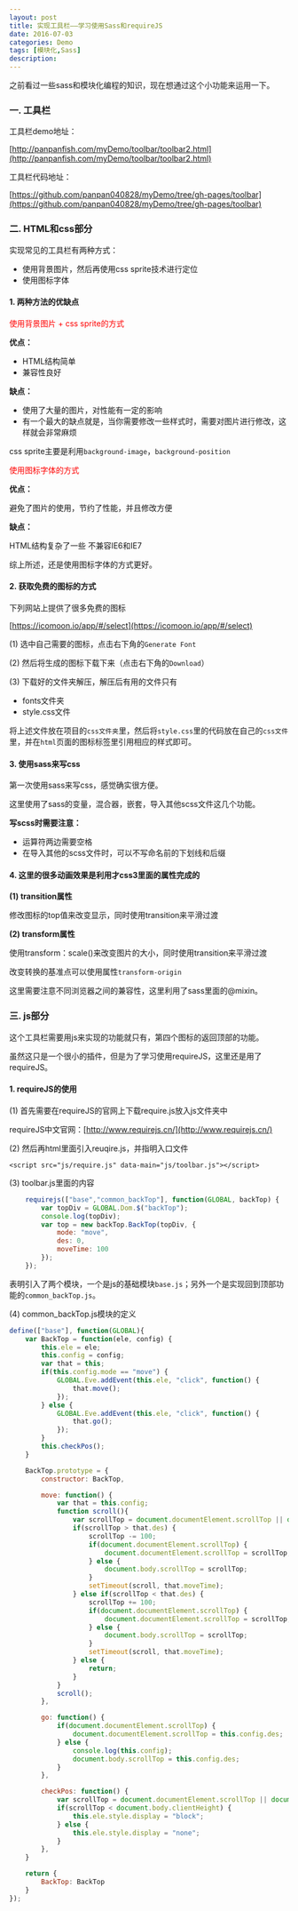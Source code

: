 ```yaml
---
layout: post
title: 实现工具栏——学习使用Sass和requireJS
date: 2016-07-03
categories: Demo
tags: [模块化,Sass]
description: 
---
```


之前看过一些sass和模块化编程的知识，现在想通过这个小功能来运用一下。

### 一. 工具栏

工具栏demo地址：

[http://panpanfish.com/myDemo/toolbar/toolbar2.html](http://panpanfish.com/myDemo/toolbar/toolbar2.html)

工具栏代码地址：

[https://github.com/panpan040828/myDemo/tree/gh-pages/toolbar](https://github.com/panpan040828/myDemo/tree/gh-pages/toolbar)


### 二. HTML和css部分

实现常见的工具栏有两种方式：

- 使用背景图片，然后再使用css sprite技术进行定位
- 使用图标字体

#### 1. 两种方法的优缺点

<font color="red">使用背景图片 + css sprite的方式</font>

**优点：**

- HTML结构简单
- 兼容性良好

**缺点：**
- 使用了大量的图片，对性能有一定的影响
- 有一个最大的缺点就是，当你需要修改一些样式时，需要对图片进行修改，这样就会非常麻烦

css sprite主要是利用`background-image`，`background-position`

<font color="red">使用图标字体的方式</font>

**优点：**

避免了图片的使用，节约了性能，并且修改方便

**缺点：**

HTML结构复杂了一些
不兼容IE6和IE7

综上所述，还是使用图标字体的方式更好。

#### 2. 获取免费的图标的方式

下列网站上提供了很多免费的图标

[https://icomoon.io/app/#/select](https://icomoon.io/app/#/select)

(1) 选中自己需要的图标，点击右下角的`Generate Font`

(2) 然后将生成的图标下载下来（点击右下角的`Download`）

(3) 下载好的文件夹解压，解压后有用的文件只有

- fonts文件夹
- style.css文件

将上述文件放在项目的`css文件夹`里，然后将`style.css`里的代码放在自己的`css文件`里，并在`html`页面的图标标签里引用相应的样式即可。

#### 3. 使用sass来写css

第一次使用sass来写css，感觉确实很方便。

这里使用了sass的变量，混合器，嵌套，导入其他scss文件这几个功能。

**写scss时需要注意：**

- 运算符两边需要空格
- 在导入其他的scss文件时，可以不写命名前的下划线和后缀

#### 4. 这里的很多动画效果是利用才css3里面的属性完成的

**(1) transition属性**

修改图标的top值来改变显示，同时使用transition来平滑过渡

**(2) transform属性**

使用transform：scale()来改变图片的大小，同时使用transition来平滑过渡

改变转换的基准点可以使用属性`transform-origin`

这里需要注意不同浏览器之间的兼容性，这里利用了sass里面的@mixin。

### 三. js部分

这个工具栏需要用js来实现的功能就只有，第四个图标的返回顶部的功能。

虽然这只是一个很小的插件，但是为了学习使用requireJS，这里还是用了requireJS。

#### 1. requireJS的使用

(1) 首先需要在requireJS的官网上下载require.js放入js文件夹中

requireJS中文官网：[http://www.requirejs.cn/](http://www.requirejs.cn/)

(2) 然后再html里面引入reuqire.js，并指明入口文件

    <script src="js/require.js" data-main="js/toolbar.js"></script>

(3) toolbar.js里面的内容

```js
	requirejs(["base","common_backTop"], function(GLOBAL, backTop) {
		var topDiv = GLOBAL.Dom.$("backTop");
		console.log(topDiv);
		var top = new backTop.BackTop(topDiv, {
			mode: "move",
			des: 0,
			moveTime: 100
		});
	});
```

表明引入了两个模块，一个是js的基础模块`base.js`；另外一个是实现回到顶部功能的`common_backTop.js`。

(4) common_backTop.js模块的定义

```js
define(["base"], function(GLOBAL){
	var BackTop = function(ele, config) {
		this.ele = ele;
		this.config = config;
		var that = this;
		if(this.config.mode == "move") {
			GLOBAL.Eve.addEvent(this.ele, "click", function() {
				that.move();
			});
		} else {
			GLOBAL.Eve.addEvent(this.ele, "click", function() {
				that.go();
			});
		}		
		this.checkPos();
	}

	BackTop.prototype = {
		constructor: BackTop,

		move: function() {	
			var that = this.config;	
			function scroll(){
				var scrollTop = document.documentElement.scrollTop || document.body.scrollTop;
				if(scrollTop > that.des) {
					scrollTop -= 100;
					if(document.documentElement.scrollTop) {
						document.documentElement.scrollTop = scrollTop;
					} else {
						document.body.scrollTop = scrollTop;			
					}
					setTimeout(scroll, that.moveTime);
				} else if(scrollTop < that.des) {
					scrollTop += 100;
					if(document.documentElement.scrollTop) {
						document.documentElement.scrollTop = scrollTop;
					} else {
						document.body.scrollTop = scrollTop;			
					}
					setTimeout(scroll, that.moveTime);
				} else {
					return;
				}				
			}
			scroll();
		},

		go: function() {
			if(document.documentElement.scrollTop) {
				document.documentElement.scrollTop = this.config.des;
			} else {
				console.log(this.config);
				document.body.scrollTop = this.config.des;			
			}
		},

		checkPos: function() {
			var scrollTop = document.documentElement.scrollTop || document.body.scrollTop;
			if(scrollTop < document.body.clientHeight) {
				this.ele.style.display = "block";
			} else {
				this.ele.style.display = "none";
			}
		},
	}

	return {
		BackTop: BackTop
	}
});
```